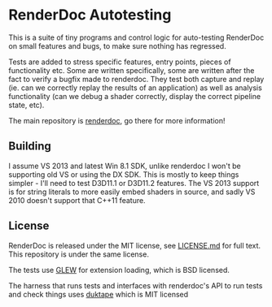 RenderDoc Autotesting
==============

This is a suite of tiny programs and control logic for auto-testing RenderDoc on small features and bugs, to make sure nothing has regressed.

Tests are added to stress specific features, entry points, pieces of functionality etc. Some are written specifically, some are written after the fact to verify a bugfix made to renderdoc. They test both capture and replay (ie. can we correctly replay the results of an application) as well as analysis functionality (can we debug a shader correctly, display the correct pipeline state, etc).

The main repository is [renderdoc](https://github.com/baldurk/renderdoc), go there for more information!

Building
--------------

I assume VS 2013 and latest Win 8.1 SDK, unlike renderdoc I won't be supporting old VS or using the DX SDK. This is mostly to keep things simpler - I'll need to test D3D11.1 or D3D11.2 features. The VS 2013 support is for string literals to more easily embed shaders in source, and sadly VS 2010 doesn't support that C++11 feature.

License
--------------

RenderDoc is released under the MIT license, see [LICENSE.md](LICENSE.md) for full text. This repository is under the same license.

The tests use [GLEW](http://glew.sourceforge.net/) for extension loading, which is BSD licensed.

The harness that runs tests and interfaces with renderdoc's API to run tests and check things uses [duktape](http://duktape.org/) which is MIT licensed
